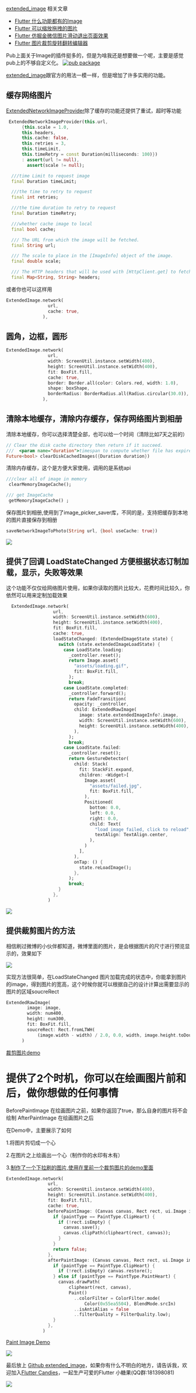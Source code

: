 [extended_image](https://github.com/fluttercandies/extended_image) 相关文章

- [Flutter 什么功能都有的Image](https://juejin.im/post/6844903794656952328)
- [Flutter 可以缩放拖拽的图片](https://juejin.im/post/6844903814324027400)
- [Flutter 仿掘金微信图片滑动退出页面效果](https://juejin.im/post/6844903860163575815)
- [Flutter 图片裁剪旋转翻转编辑器](https://juejin.im/post/6844903939670802446)

Pub上面关于Image的插件挺多的，但是为啥我还是想要做一个呢，主要是感觉pub上的不够自定义化。
[![pub package](https://img.shields.io/pub/v/extended_image.svg)](https://pub.dartlang.org/packages/extended_image)

[extended_image](https://pub.dartlang.org/packages/extended_image)跟官方的用法一模一样，但是增加了许多实用的功能。

## 缓存网络图片
[ExtendedNetworkImageProvider](https://github.com/fluttercandies/extended_image/blob/master/lib/src/extended_network_image_provider.dart)除了缓存的功能还提供了重试，超时等功能

```dart
 ExtendedNetworkImageProvider(this.url,
      {this.scale = 1.0,
      this.headers,
      this.cache: false,
      this.retries = 3,
      this.timeLimit,
      this.timeRetry = const Duration(milliseconds: 100)})
      : assert(url != null),
        assert(scale != null);

  ///time Limit to request image
  final Duration timeLimit;

  ///the time to retry to request
  final int retries;

  ///the time duration to retry to request
  final Duration timeRetry;

  ///whether cache image to local
  final bool cache;

  /// The URL from which the image will be fetched.
  final String url;

  /// The scale to place in the [ImageInfo] object of the image.
  final double scale;

  /// The HTTP headers that will be used with [HttpClient.get] to fetch image from network.
  final Map<String, String> headers;  
```
或者你也可以这样用
```dart
ExtendedImage.network(
                url,
                cache: true,
              ),
```

## 圆角，边框，圆形
```dart
ExtendedImage.network(
                url,
                width: ScreenUtil.instance.setWidth(400),
                height: ScreenUtil.instance.setWidth(400),
                fit: BoxFit.fill,
                cache: true,
                border: Border.all(color: Colors.red, width: 1.0),
                shape: boxShape,
                borderRadius: BorderRadius.all(Radius.circular(30.0)),
              ),
```
## 清除本地缓存，清除内存缓存，保存网络图片到相册

清除本地缓存，你可以选择清楚全部，也可以给一个时间（清除比如7天之前的）
```dart
// Clear the disk cache directory then return if it succeed.
///  <param name="duration">timespan to compute whether file has expired or not</param>
Future<bool> clearDiskCachedImages({Duration duration}) 
```
清除内存缓存，这个是方便大家使用，调用的是系统api
```dart
///clear all of image in memory
 clearMemoryImageCache();

/// get ImageCache
 getMemoryImageCache() ;
```

保存图片到相册,使用到了image_picker_saver库，不同的是，支持把缓存到本地的图片直接保存到相册
```dart
saveNetworkImageToPhoto(String url, {bool useCache: true})
```

![](https://user-gold-cdn.xitu.io/2019/3/11/1696d367ce78dae1?w=360&h=640&f=gif&s=165793)

## 提供了回调 LoadStateChanged 方便根据状态订制加载，显示，失败等效果
这个功能不仅仅给网络图片使用，如果你读取的图片比较大，花费时间比较久，你依然可以用来定制加载效果

```dart
  ExtendedImage.network(
                  url,
                  width: ScreenUtil.instance.setWidth(600),
                  height: ScreenUtil.instance.setWidth(400),
                  fit: BoxFit.fill,
                  cache: true,
                  loadStateChanged: (ExtendedImageState state) {
                    switch (state.extendedImageLoadState) {
                      case LoadState.loading:
                        _controller.reset();
                        return Image.asset(
                          "assets/loading.gif",
                          fit: BoxFit.fill,
                        );
                        break;
                      case LoadState.completed:
                        _controller.forward();
                        return FadeTransition(
                          opacity: _controller,
                          child: ExtendedRawImage(
                            image: state.extendedImageInfo?.image,
                            width: ScreenUtil.instance.setWidth(600),
                            height: ScreenUtil.instance.setWidth(400),
                          ),
                        );
                        break;
                      case LoadState.failed:
                        _controller.reset();
                        return GestureDetector(
                          child: Stack(
                            fit: StackFit.expand,
                            children: <Widget>[
                              Image.asset(
                                "assets/failed.jpg",
                                fit: BoxFit.fill,
                              ),
                              Positioned(
                                bottom: 0.0,
                                left: 0.0,
                                right: 0.0,
                                child: Text(
                                  "load image failed, click to reload",
                                  textAlign: TextAlign.center,
                                ),
                              )
                            ],
                          ),
                          onTap: () {
                            state.reLoadImage();
                          },
                        );
                        break;
                    }
                  },
                )
```

![](https://user-gold-cdn.xitu.io/2019/3/11/1696d39ebd0b85e9?w=360&h=640&f=gif&s=518305)

## 提供裁剪图片的方法
相信刷过微博的小伙伴都知道，微博里面的图片，是会根据图片的尺寸进行预览显示的，效果如下

![](https://user-gold-cdn.xitu.io/2019/3/11/1696d3b94dbebf6c?w=360&h=640&f=gif&s=2846675)

实现方法很简单，在LoadStateChanged 图片加载完成的状态中，你能拿到图片的image，得到图片的宽高，这个时候你就可以根据自己的设计计算出需要显示的图片的区域soucreRect

```dart
ExtendedRawImage(
        image: image,
        width: num400,
        height: num300,
        fit: BoxFit.fill,
        soucreRect: Rect.fromLTWH(
            (image.width - width) / 2.0, 0.0, width, image.height.toDouble()),
      )
```
[裁剪图片demo](https://github.com/fluttercandies/extended_image/blob/master/example/lib/crop_image_demo.dart)

# 提供了2个时机，你可以在绘画图片前和后，做你想做的任何事情
 BeforePaintImage 在绘画图片之前，如果你返回了true，那么自身的图片将不会绘制
 AfterPaintImage 在绘画图片之后
 
 在Demo中，主要展示了如何
 
 1.将图片剪切成一个心
 
 2.在图片之上绘画出一个心（制作你的水印有木有）
 
 3.[制作了一个下拉刷的图片,使用在里前一个裁剪图片的demo里面](https://github.com/fluttercandies/extended_image/tree/master/example/lib/common/push_to_refresh_header.dart)
 
 ```dart
 ExtendedImage.network(
                 url,
                 width: ScreenUtil.instance.setWidth(400),
                 height: ScreenUtil.instance.setWidth(400),
                 fit: BoxFit.fill,
                 cache: true,
                 beforePaintImage: (Canvas canvas, Rect rect, ui.Image image) {
                   if (paintType == PaintType.ClipHeart) {
                     if (!rect.isEmpty) {
                       canvas.save();
                       canvas.clipPath(clipheart(rect, canvas));
                     }
                   }
                   return false;
                 },
                 afterPaintImage: (Canvas canvas, Rect rect, ui.Image image) {
                   if (paintType == PaintType.ClipHeart) {
                     if (!rect.isEmpty) canvas.restore();
                   } else if (paintType == PaintType.PaintHeart) {
                     canvas.drawPath(
                         clipheart(rect, canvas),
                         Paint()
                           ..colorFilter = ColorFilter.mode(
                               Color(0x55ea5504), BlendMode.srcIn)
                           ..isAntiAlias = false
                           ..filterQuality = FilterQuality.low);
                   }
                 },
               )
 ```
 [Paint Image Demo](https://github.com/fluttercandies/extended_image/blob/master/example/lib/paint_image_demo.dart)
 
 
![](https://user-gold-cdn.xitu.io/2019/3/11/1696d49cba3d967c?w=360&h=640&f=gif&s=302489)


最后放上 [Github extended_image](https://github.com/fluttercandies/extended_image)，如果你有什么不明白的地方，请告诉我，欢迎加入[Flutter Candies](https://github.com/fluttercandies)，一起生产可爱的Flutter 小糖果(QQ群:181398081)


![](https://user-gold-cdn.xitu.io/2019/3/20/1699a29d40f297ea?w=1920&h=1920&f=png&s=131155)

